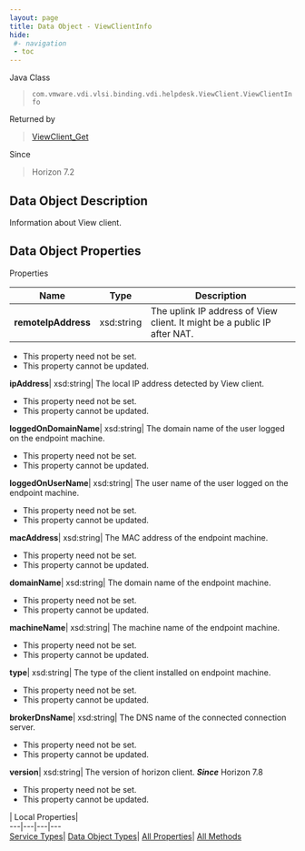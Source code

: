 ```yaml
---
layout: page
title: Data Object - ViewClientInfo
hide:
 #- navigation
 - toc
---
```






Java Class  
> `com.vmware.vdi.vlsi.binding.vdi.helpdesk.ViewClient.ViewClientInfo`

Returned by  
> [ViewClient_Get](vdi.helpdesk.ViewClient.md#get)

Since  
> Horizon 7.2


## Data Object Description 

Information about View client. 

## Data Object Properties

Properties

Name |  Type |  Description   
---|---|---  
**remoteIpAddress**|  xsd:string|  The uplink IP address of View client. It might be a public IP after NAT.   


* This property need not be set.
* This property cannot be updated.

  
**ipAddress**|  xsd:string|  The local IP address detected by View client.   


* This property need not be set.
* This property cannot be updated.

  
**loggedOnDomainName**|  xsd:string|  The domain name of the user logged on the endpoint machine.   


* This property need not be set.
* This property cannot be updated.

  
**loggedOnUserName**|  xsd:string|  The user name of the user logged on the endpoint machine.   


* This property need not be set.
* This property cannot be updated.

  
**macAddress**|  xsd:string|  The MAC address of the endpoint machine.   


* This property need not be set.
* This property cannot be updated.

  
**domainName**|  xsd:string|  The domain name of the endpoint machine.   


* This property need not be set.
* This property cannot be updated.

  
**machineName**|  xsd:string|  The machine name of the endpoint machine.   


* This property need not be set.
* This property cannot be updated.

  
**type**|  xsd:string|  The type of the client installed on endpoint machine.   


* This property need not be set.
* This property cannot be updated.

  
**brokerDnsName**|  xsd:string|  The DNS name of the connected connection server.   


* This property need not be set.
* This property cannot be updated.

  
**version**|  xsd:string|  The version of horizon client.  **_Since_** Horizon 7.8  


* This property need not be set.
* This property cannot be updated.

  
  
  
 | Local Properties|   
---|---|---|---  
[Service Types](index-mo_types.md)| [Data Object Types](index-do_types.md)| [All Properties](index-properties.md)| [All Methods](index-methods.md)  
  
  
